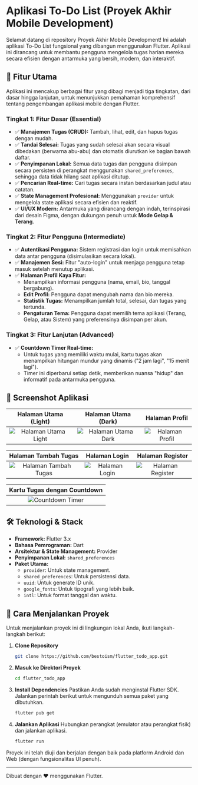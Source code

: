 # Aplikasi To-Do List (Proyek Akhir Mobile Development)

Selamat datang di repository Proyek Akhir Mobile Development! Ini adalah aplikasi To-Do List fungsional yang dibangun menggunakan Flutter. Aplikasi ini dirancang untuk membantu pengguna mengelola tugas harian mereka secara efisien dengan antarmuka yang bersih, modern, dan interaktif.

## 🌟 Fitur Utama

Aplikasi ini mencakup berbagai fitur yang dibagi menjadi tiga tingkatan, dari dasar hingga lanjutan, untuk menunjukkan pemahaman komprehensif tentang pengembangan aplikasi mobile dengan Flutter.

### Tingkat 1: Fitur Dasar (Essential)
-   ✅ **Manajemen Tugas (CRUD):** Tambah, lihat, edit, dan hapus tugas dengan mudah.
-   ✅ **Tandai Selesai:** Tugas yang sudah selesai akan secara visual dibedakan (berwarna abu-abu) dan otomatis diurutkan ke bagian bawah daftar.
-   ✅ **Penyimpanan Lokal:** Semua data tugas dan pengguna disimpan secara persisten di perangkat menggunakan `shared_preferences`, sehingga data tidak hilang saat aplikasi ditutup.
-   ✅ **Pencarian Real-time:** Cari tugas secara instan berdasarkan judul atau catatan.
-   ✅ **State Management Profesional:** Menggunakan `provider` untuk mengelola state aplikasi secara efisien dan reaktif.
-   ✅ **UI/UX Modern:** Antarmuka yang dirancang dengan indah, terinspirasi dari desain Figma, dengan dukungan penuh untuk **Mode Gelap & Terang**.

### Tingkat 2: Fitur Pengguna (Intermediate)
-   ✅ **Autentikasi Pengguna:** Sistem registrasi dan login untuk memisahkan data antar pengguna (disimulasikan secara lokal).
-   ✅ **Manajemen Sesi:** Fitur "auto-login" untuk menjaga pengguna tetap masuk setelah menutup aplikasi.
-   ✅ **Halaman Profil Kaya Fitur:**
    -   Menampilkan informasi pengguna (nama, email, bio, tanggal bergabung).
    -   **Edit Profil:** Pengguna dapat mengubah nama dan bio mereka.
    -   **Statistik Tugas:** Menampilkan jumlah total, selesai, dan tugas yang tertunda.
    -   **Pengaturan Tema:** Pengguna dapat memilih tema aplikasi (Terang, Gelap, atau Sistem) yang preferensinya disimpan per akun.

### Tingkat 3: Fitur Lanjutan (Advanced)
-   ✅ **Countdown Timer Real-time:**
    -   Untuk tugas yang memiliki waktu mulai, kartu tugas akan menampilkan hitungan mundur yang dinamis ("2 jam lagi", "15 menit lagi").
    -   Timer ini diperbarui setiap detik, memberikan nuansa "hidup" dan informatif pada antarmuka pengguna.

## 📸 Screenshot Aplikasi

| Halaman Utama (Light) | Halaman Utama (Dark) | Halaman Profil |
| :-------------------: | :------------------: | :------------: |
| ![Halaman Utama Light](https://github.com/user-attachments/assets/a3374a6e-73f9-4240-8c85-2edb589540c3) | ![Halaman Utama Dark](https://github.com/user-attachments/assets/e1ff90fa-14d5-4f75-9b9a-0ef2610b198e) | ![Halaman Profil](https://github.com/user-attachments/assets/b0fcfc64-9929-4e3c-bc95-961cd266e42d) |

| Halaman Tambah Tugas | Halaman Login | Halaman Register |
| :------------------: | :-----------: | :--------------: |
| ![Halaman Tambah Tugas](https://github.com/user-attachments/assets/ee799d44-c43e-49f8-b54b-2e43a9b34b37) | ![Halaman Login](https://github.com/user-attachments/assets/2e0be3e7-87a9-4eda-bbc2-d8a9a5d8b8bf) | ![Halaman Register](https://github.com/user-attachments/assets/cc41dce0-da9f-4038-b2ac-b5745d3eaba7) |

| Kartu Tugas dengan Countdown |
| :---------------------------: |
| ![Countdown Timer](https://github.com/user-attachments/assets/58ffb3d5-33db-49d4-ad55-64b1be8ec206) |


## 🛠️ Teknologi & Stack

-   **Framework:** Flutter 3.x
-   **Bahasa Pemrograman:** Dart
-   **Arsitektur & State Management:** Provider
-   **Penyimpanan Lokal:** `shared_preferences`
-   **Paket Utama:**
    -   `provider`: Untuk state management.
    -   `shared_preferences`: Untuk persistensi data.
    -   `uuid`: Untuk generate ID unik.
    -   `google_fonts`: Untuk tipografi yang lebih baik.
    -   `intl`: Untuk format tanggal dan waktu.

## 🚀 Cara Menjalankan Proyek

Untuk menjalankan proyek ini di lingkungan lokal Anda, ikuti langkah-langkah berikut:

1.  **Clone Repository**
    ```bash
    git clone https://github.com/bestoism/flutter_todo_app.git
    ```
    <!-- URL sudah disesuaikan dengan yang Anda gunakan sebelumnya -->

2.  **Masuk ke Direktori Proyek**
    ```bash
    cd flutter_todo_app
    ```

3.  **Install Dependencies**
    Pastikan Anda sudah menginstal Flutter SDK. Jalankan perintah berikut untuk mengunduh semua paket yang dibutuhkan.
    ```bash
    flutter pub get
    ```

4.  **Jalankan Aplikasi**
    Hubungkan perangkat (emulator atau perangkat fisik) dan jalankan aplikasi.
    ```bash
    flutter run
    ```

Proyek ini telah diuji dan berjalan dengan baik pada platform Android dan Web (dengan fungsionalitas UI penuh).

---

Dibuat dengan ❤️ menggunakan Flutter.
